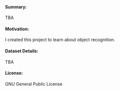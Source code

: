 #### Summary:
TBA

#### Motivation:
I created this project to learn about object recognition.

#### Dataset Details:
TBA

#### License:
GNU General Public License
